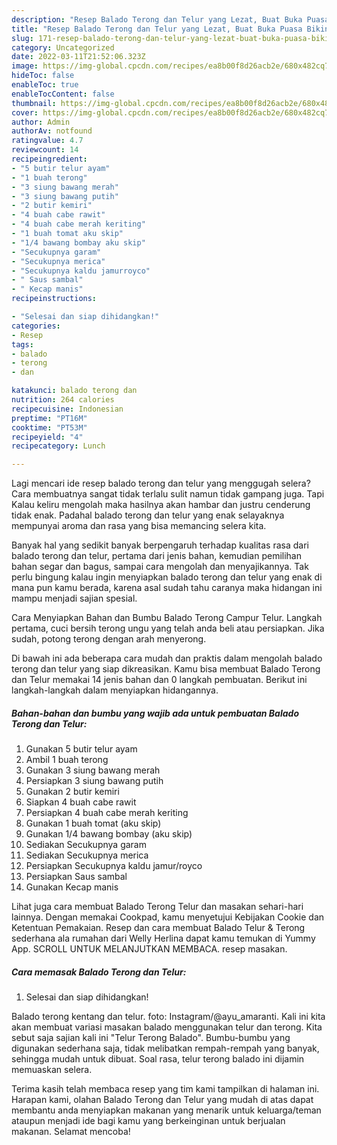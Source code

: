 ```yaml
---
description: "Resep Balado Terong dan Telur yang Lezat, Buat Buka Puasa Bikin Ngiler"
title: "Resep Balado Terong dan Telur yang Lezat, Buat Buka Puasa Bikin Ngiler"
slug: 171-resep-balado-terong-dan-telur-yang-lezat-buat-buka-puasa-bikin-ngiler
category: Uncategorized
date: 2022-03-11T21:52:06.323Z
image: https://img-global.cpcdn.com/recipes/ea8b00f8d26acb2e/680x482cq70/balado-terong-dan-telur-foto-resep-utama.jpg
hideToc: false
enableToc: true
enableTocContent: false
thumbnail: https://img-global.cpcdn.com/recipes/ea8b00f8d26acb2e/680x482cq70/balado-terong-dan-telur-foto-resep-utama.jpg
cover: https://img-global.cpcdn.com/recipes/ea8b00f8d26acb2e/680x482cq70/balado-terong-dan-telur-foto-resep-utama.jpg
author: Admin
authorAv: notfound
ratingvalue: 4.7
reviewcount: 14
recipeingredient:
- "5 butir telur ayam"
- "1 buah terong"
- "3 siung bawang merah"
- "3 siung bawang putih"
- "2 butir kemiri"
- "4 buah cabe rawit"
- "4 buah cabe merah keriting"
- "1 buah tomat aku skip"
- "1/4 bawang bombay aku skip"
- "Secukupnya garam"
- "Secukupnya merica"
- "Secukupnya kaldu jamurroyco"
- " Saus sambal"
- " Kecap manis"
recipeinstructions:

- "Selesai dan siap dihidangkan!"
categories:
- Resep
tags:
- balado
- terong
- dan

katakunci: balado terong dan 
nutrition: 264 calories
recipecuisine: Indonesian
preptime: "PT16M"
cooktime: "PT53M"
recipeyield: "4"
recipecategory: Lunch

---
```



Lagi mencari ide resep balado terong dan telur yang menggugah selera? Cara membuatnya sangat tidak terlalu sulit namun tidak gampang juga. Tapi Kalau keliru mengolah maka hasilnya akan hambar dan justru cenderung tidak enak. Padahal balado terong dan telur yang enak selayaknya mempunyai aroma dan rasa yang bisa memancing selera kita.


Banyak hal yang sedikit banyak berpengaruh terhadap kualitas rasa dari balado terong dan telur, pertama dari jenis bahan, kemudian pemilihan bahan segar dan bagus, sampai cara mengolah dan menyajikannya. Tak perlu bingung kalau ingin menyiapkan balado terong dan telur yang enak di mana pun kamu berada, karena asal sudah tahu caranya maka hidangan ini mampu menjadi sajian spesial.

Cara Menyiapkan Bahan dan Bumbu Balado Terong Campur Telur. Langkah pertama, cuci bersih terong ungu yang telah anda beli atau persiapkan. Jika sudah, potong terong dengan arah menyerong.


Di bawah ini ada beberapa cara mudah dan praktis dalam mengolah balado terong dan telur yang siap dikreasikan. Kamu bisa membuat Balado Terong dan Telur memakai 14 jenis bahan dan 0 langkah pembuatan. Berikut ini langkah-langkah dalam menyiapkan hidangannya.

<!--inarticleads1-->

##### Bahan-bahan dan bumbu yang wajib ada untuk pembuatan Balado Terong dan Telur:

1. Gunakan 5 butir telur ayam
1. Ambil 1 buah terong
1. Gunakan 3 siung bawang merah
1. Persiapkan 3 siung bawang putih
1. Gunakan 2 butir kemiri
1. Siapkan 4 buah cabe rawit
1. Persiapkan 4 buah cabe merah keriting
1. Gunakan 1 buah tomat (aku skip)
1. Gunakan 1/4 bawang bombay (aku skip)
1. Sediakan Secukupnya garam
1. Sediakan Secukupnya merica
1. Persiapkan Secukupnya kaldu jamur/royco
1. Persiapkan  Saus sambal
1. Gunakan  Kecap manis


Lihat juga cara membuat Balado Terong Telur dan masakan sehari-hari lainnya. Dengan memakai Cookpad, kamu menyetujui Kebijakan Cookie dan Ketentuan Pemakaian. Resep dan cara membuat Balado Telur &amp; Terong sederhana ala rumahan dari Welly Herlina dapat kamu temukan di Yummy App. SCROLL UNTUK MELANJUTKAN MEMBACA. resep masakan. 

<!--inarticleads2-->

##### Cara memasak Balado Terong dan Telur:


1. Selesai dan siap dihidangkan!

Balado terong kentang dan telur. foto: Instagram/@ayu_amaranti. Kali ini kita akan membuat variasi masakan balado menggunakan telur dan terong. Kita sebut saja sajian kali ini &#34;Telur Terong Balado&#34;. Bumbu-bumbu yang digunakan sederhana saja, tidak melibatkan rempah-rempah yang banyak, sehingga mudah untuk dibuat. Soal rasa, telur terong balado ini dijamin memuaskan selera. 

Terima kasih telah membaca resep yang tim kami tampilkan di halaman ini. Harapan kami, olahan Balado Terong dan Telur yang mudah di atas dapat membantu anda menyiapkan makanan yang menarik untuk keluarga/teman ataupun menjadi ide bagi kamu yang berkeinginan untuk berjualan makanan. Selamat mencoba!
